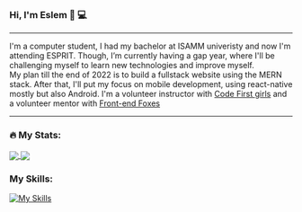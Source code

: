 ### Hi, I'm Eslem 👋 💻

<hr>
I'm a computer student, I had my bachelor at ISAMM univeristy and now I'm attending ESPRIT. Though, I’m currently having a gap year, where I'll be challenging myself to learn new technologies and improve myself.
<br>
My plan till the end of 2022 is to build a fullstack website using the MERN stack. After that, I'll put my focus on mobile development, using react-native mostly but also Android.
I'm a volunteer instructor with <a href='https://codefirstgirls.com/'> Code First girls</a> and a volunteer mentor with  <a href="https://frontendfoxes.school/ourschool">Front-end Foxes </a>
<hr>

### :fire: My Stats:
<a href="https://github.com/anuraghazra/github-readme-stats">
  <img align="center" src="https://github-readme-stats.vercel.app/api?username=EslemOuederni&theme=dark&show_icons=true&hide_border=true"/>
  <img align="center" src="https://github-readme-streak-stats.herokuapp.com?user=EslemOuederni&theme=dark&hide_border=true"/>
</a>
<br>

### My Skills:
[![My Skills](https://skillicons.dev/icons?i=html,css,js,tailwindcss,react,nodejs,express,java,symfony,mongodb,mysql,git,github,vercel,vscode,figma&theme=dark)](https://skillicons.dev)

